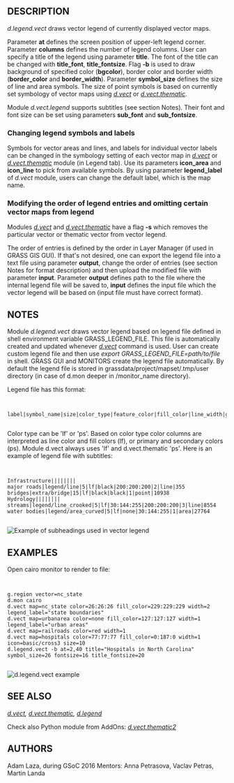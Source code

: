 
## DESCRIPTION

*d.legend.vect* draws vector legend of currently displayed vector maps.

Parameter **at** defines the screen position of upper-left legend corner.
Parameter **columns** defines the number of legend columns.
User can specify a title of the legend using parameter **title**.
The font of the title can be changed with **title\_font**, **title\_fontsize**.
Flag **-b** is used to draw background of specified color (**bgcolor**),
border color and border width (**border\_color** and **border\_width**).
Parameter **symbol\_size** defines the size of line and area symbols.
The size of point symbols is based on currently set symbology of vector maps using
*[d.vect](d.vect.html)* or
*[d.vect.thematic](d.vect.thematic.html)*.

Module *d.vect.legend* supports subtitles (see section Notes).
Their font and font size can be set using parameters **sub\_font**
and **sub\_fontsize**.

### Changing legend symbols and labels

Symbols for vector areas and lines, and labels for individual vector labels
can be changed in the symbology setting of each vector map in
*[d.vect](d.vect.html)* or
*[d.vect.thematic](d.vect.thematic.html)*
module (in Legend tab). Use its parameters
**icon\_area** and **icon\_line** to pick from available symbols.
By using parameter **legend\_label** of *d.vect* module, users can change
the default label, which is the map name.

### Modifying the order of legend entries and omitting certain vector maps from legend

Modules *[d.vect](d.vect.html)* and
*[d.vect.thematic](d.vect.thematic.html)*
have a flag **-s**
which removes the particular vector or thematic vector from vector legend.

The order of entries is defined by the order in Layer Manager (if used
in GRASS GIS GUI). If that's not desired, one can export the legend file
into a text file using parameter **output**, change the order of entries
(see section Notes for format description) and then upload the modified file
with parameter **input**.
Parameter **output** defines path to the file where the internal legend
file will be saved to, **input** defines the input file which
the vector legend will be based on (input file must have correct format).

## NOTES

Module *d.legend.vect* draws vector legend based on legend file defined
in shell environment variable GRASS\_LEGEND\_FILE.
This file is automatically created and updated whenever
*[d.vect](d.vect.html)* command is used.
User can create custom legend file and then use
*export GRASS\_LEGEND\_FILE=path/to/file* in shell.
GRASS GUI and MONITORS create the legend file automatically.
By default the legend file is stored in grassdata/project/mapset/.tmp/user
directory (in case of d.mon deeper in /monitor\_name directory).

Legend file has this format:

```


label|symbol_name|size|color_type|feature_color|fill_color|line_width|geometry_type|feature_count


```

Color type can be 'lf' or 'ps'. Based on color type color columns are interpreted
as line color and fill colors (lf), or primary and secondary colors (ps).
Module d.vect always uses 'lf' and d.vect.thematic 'ps'.
Here is an example of legend file with subtitles:

```


Infrastructure||||||||
major roads|legend/line|5|lf|black|200:200:200|2|line|355
bridges|extra/bridge|15|lf|black|black|1|point|10938
Hydrology||||||||
streams|legend/line_crooked|5|lf|30:144:255|200:200:200|3|line|8554
water bodies|legend/area_curved|5|lf|none|30:144:255|1|area|27764


```

![Example of subheadings used in vector legend](d_legend_vect_subheadings.png)

## EXAMPLES

Open cairo monitor to render to file:

```


g.region vector=nc_state
d.mon cairo
d.vect map=nc_state color=26:26:26 fill_color=229:229:229 width=2 legend_label="state boundaries"
d.vect map=urbanarea color=none fill_color=127:127:127 width=1 legend_label="urban areas"
d.vect map=railroads color=red width=1
d.vect map=hospitals color=77:77:77 fill_color=0:187:0 width=1 icon=basic/cross3 size=10
d.legend.vect -b at=2,40 title="Hospitals in North Carolina" symbol_size=26 fontsize=16 title_fontsize=20


```

![d.legend.vect example](d_legend_vect.png)

## SEE ALSO

*[d.vect](d.vect.html),
[d.vect.thematic](d.vect.thematic.html),
[d.legend](d.legend.html)*

Check also Python module from
AddOns: *[d.vect.thematic2](https://grass.osgeo.org/grass8/manuals/addons/d.vect.thematic2.html)*

## AUTHORS

Adam Laza, during GSoC 2016
Mentors: Anna Petrasova, Vaclav Petras, Martin Landa
